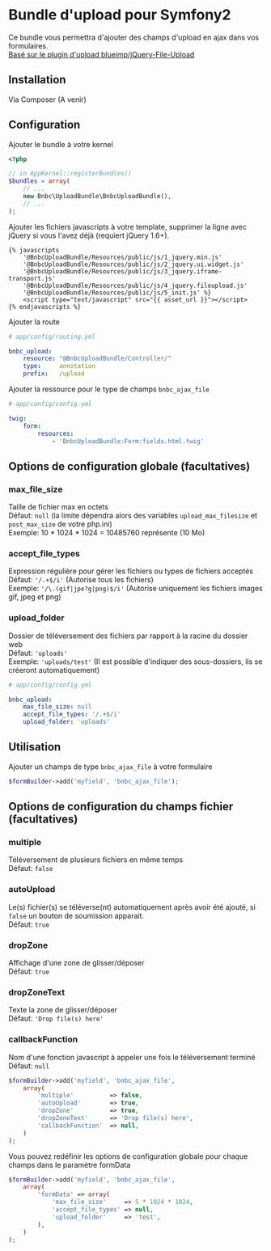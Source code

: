 # Bundle d'upload pour Symfony2

Ce bundle vous permettra d'ajouter des champs d'upload en ajax dans vos formulaires.  
[Basé sur le plugin d'upload blueimp/jQuery-File-Upload](https://github.com/blueimp/jQuery-File-Upload)

## Installation
Via Composer (A venir)

## Configuration
Ajouter le bundle à votre kernel

```php
<?php

// in AppKernel::registerBundles()
$bundles = array(
    // ...
    new Bnbc\UploadBundle\BnbcUploadBundle(),
    // ...
);
```

Ajouter les fichiers javascripts à votre template, supprimer la ligne avec jQuery si vous l'avez déjà (requiert jQuery 1.6+).  

```twig
{% javascripts 
	'@BnbcUploadBundle/Resources/public/js/1_jquery.min.js'
	'@BnbcUploadBundle/Resources/public/js/2_jquery.ui.widget.js'
	'@BnbcUploadBundle/Resources/public/js/3_jquery.iframe-transport.js'
	'@BnbcUploadBundle/Resources/public/js/4_jquery.fileupload.js'
	'@BnbcUploadBundle/Resources/public/js/5_init.js' %}
	<script type="text/javascript" src="{{ asset_url }}"></script>
{% endjavascripts %} 
```  
      
Ajouter la route

```yaml
# app/config/routing.yml

bnbc_upload:
    resource: "@BnbcUploadBundle/Controller/"
    type:     annotation
    prefix:   /upload
```

Ajouter la ressource pour le type de champs `bnbc_ajax_file`

```yaml
# app/config/config.yml

twig:
    form:
        resources:
            - 'BnbcUploadBundle:Form:fields.html.twig'
```

## Options de configuration globale (facultatives)

### max\_file\_size  
Taille de fichier max en octets  
Défaut: `null` (la limite dépendra alors des variables `upload_max_filesize` et `post_max_size` de votre php.ini)  
Exemple: 10 * 1024 * 1024 = 10485760 représente (10 Mo)

### accept\_file\_types  
Expression régulière pour gérer les fichiers ou types de fichiers acceptés  
Défaut: `'/.+$/i'` (Autorise tous les fichiers)  
Exemple: `'/\.(gif|jpe?g|png)$/i'` (Autorise uniquement les fichiers images gif, jpeg et png)

### upload\_folder
Dossier de téléversement des fichiers par rapport à la racine du dossier web  
Défaut: `'uploads'`  
Exemple: `'uploads/test'` (Il est possible d'indiquer des sous-dossiers, ils se créeront automatiquement)

```yaml
# app/config/config.yml

bnbc_upload:
    max_file_size: null
    accept_file_types: '/.+$/i'
    upload_folder: 'uploads'
```

## Utilisation

Ajouter un champs de type `bnbc_ajax_file` à votre formulaire

```php
$formBuilder->add('myfield', 'bnbc_ajax_file');
```

## Options de configuration du champs fichier (facultatives)

### multiple
Téléversement de plusieurs fichiers en même temps  
Défaut:  `false`
### autoUpload
Le(s) fichier(s) se téléverse(nt) automatiquement après avoir été ajouté, si `false` un bouton de soumission apparait.  
Défaut:  `true`
### dropZone
Affichage d'une zone de glisser/déposer  
Défaut:  `true`
### dropZoneText
Texte la zone de glisser/déposer  
Défaut:  `'Drop file(s) here'`
### callbackFunction
Nom d'une fonction javascript à appeler une fois le téléversement terminé  
Défaut:  `null`

```php
$formBuilder->add('myfield', 'bnbc_ajax_file', 
	array(
        'multiple'          => false,
        'autoUpload'        => true,
        'dropZone'          => true,
        'dropZoneText'      => 'Drop file(s) here',
        'callbackFunction'  => null,
	)
);
```

Vous pouvez redéfinir les options de configuration globale pour chaque champs dans le paramètre formData

```php
$formBuilder->add('myfield', 'bnbc_ajax_file', 
	array(
        'formData' => array(
            'max_file_size'     => 5 * 1024 * 1024,
            'accept_file_types' => null,
            'upload_folder'     => 'test', 
        ),
	)
);
```
